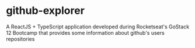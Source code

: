# github-explorer
A ReactJS + TypeScript application developed during Rocketseat's GoStack 12 Bootcamp that provides some information about github's users repositories
